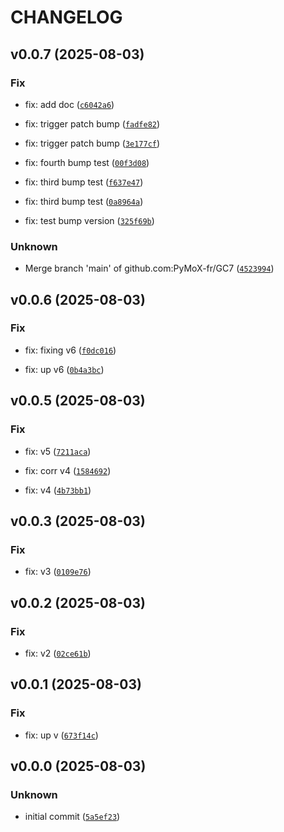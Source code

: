 # CHANGELOG



## v0.0.7 (2025-08-03)

### Fix

* fix: add doc ([`c6042a6`](https://github.com/PyMoX-fr/GC7/commit/c6042a6287f9dec6799a0c626540c4f6529b3c40))

* fix: trigger patch bump ([`fadfe82`](https://github.com/PyMoX-fr/GC7/commit/fadfe825befd2f1ed099d567ca040305369524d1))

* fix: trigger patch bump ([`3e177cf`](https://github.com/PyMoX-fr/GC7/commit/3e177cff2bc2693061b0a744eca8e3f61edaa16d))

* fix: fourth bump test ([`00f3d08`](https://github.com/PyMoX-fr/GC7/commit/00f3d08e822c8c4d70e1858dc57482868a7f7c3d))

* fix: third bump test ([`f637e47`](https://github.com/PyMoX-fr/GC7/commit/f637e4720c52cf3b478e589ea5b87990265dcc0b))

* fix: third bump test ([`0a8964a`](https://github.com/PyMoX-fr/GC7/commit/0a8964a62b8a8a4ab002cee3cffec50cae0d234d))

* fix: test bump version ([`325f69b`](https://github.com/PyMoX-fr/GC7/commit/325f69bba24b48c2f88f10b2bac150cf73c27820))

### Unknown

* Merge branch &#39;main&#39; of github.com:PyMoX-fr/GC7 ([`4523994`](https://github.com/PyMoX-fr/GC7/commit/45239946bad64c6001b05398a838196adb87f7c9))


## v0.0.6 (2025-08-03)

### Fix

* fix: fixing v6 ([`f0dc016`](https://github.com/PyMoX-fr/GC7/commit/f0dc016477d19bc1dc13cf59cab61688b93488b6))

* fix: up v6 ([`0b4a3bc`](https://github.com/PyMoX-fr/GC7/commit/0b4a3bc92b14ff6e6cd6a7a4ba8d80b0ff01fe01))


## v0.0.5 (2025-08-03)

### Fix

* fix: v5 ([`7211aca`](https://github.com/PyMoX-fr/GC7/commit/7211aca1469dda8f93e87918d3c2c52a92a46a7a))

* fix: corr v4 ([`1584692`](https://github.com/PyMoX-fr/GC7/commit/1584692adb5303167d4625096825f50afac19adf))

* fix: v4 ([`4b73bb1`](https://github.com/PyMoX-fr/GC7/commit/4b73bb10db89c6b9a2431c33532b5e00ccba24f1))


## v0.0.3 (2025-08-03)

### Fix

* fix: v3 ([`0109e76`](https://github.com/PyMoX-fr/GC7/commit/0109e763e1d33cd6cfabfbf56a1ad86466f4b44b))


## v0.0.2 (2025-08-03)

### Fix

* fix: v2 ([`02ce61b`](https://github.com/PyMoX-fr/GC7/commit/02ce61b80c4f5823ba5a7c20a048738d1d72015a))


## v0.0.1 (2025-08-03)

### Fix

* fix: up v ([`673f14c`](https://github.com/PyMoX-fr/GC7/commit/673f14c175498a541b8e78c2752da71e84f946a7))


## v0.0.0 (2025-08-03)

### Unknown

* initial commit ([`5a5ef23`](https://github.com/PyMoX-fr/GC7/commit/5a5ef23850dec5c1729e6b5e98810438ba9b4544))
